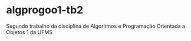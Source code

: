 # algprogoo1-tb2
Segundo trabalho da disciplina de Algoritmos e Programação Orientada a Objetos 1 da UFMS
